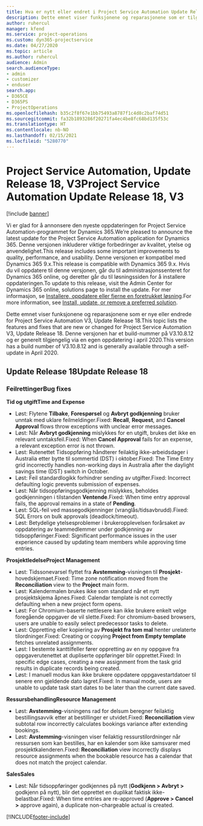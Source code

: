 ```yaml
---
title: Hva er nytt eller endret i Project Service Automation Update Release 18, V3
description: Dette emnet viser funksjonene og reparasjonene som er tilgjengelig i Project Service Automation Update Release 18, V3.
author: ruhercul
manager: kfend
ms.service: project-operations
ms.custom: dyn365-projectservice
ms.date: 04/27/2020
ms.topic: article
ms.author: ruhercul
audience: Admin
search.audienceType:
- admin
- customizer
- enduser
search.app:
- D365CE
- D365PS
- ProjectOperations
ms.openlocfilehash: b35c2f8f67e1bb75493a8787f1c4d8c2baf74d51
ms.sourcegitcommit: fa32b1893286f20271fa4ec4be8fc68bd135f53c
ms.translationtype: HT
ms.contentlocale: nb-NO
ms.lasthandoff: 02/15/2021
ms.locfileid: "5280770"
---
```

# <a name="project-service-automation-update-release-18-v3"></a><span data-ttu-id="ae719-103">Project Service Automation, Update Release 18, V3</span><span class="sxs-lookup"><span data-stu-id="ae719-103">Project Service Automation Update Release 18, V3</span></span>

[!include [banner](../includes/psa-now-project-operations.md)]

<span data-ttu-id="ae719-104">Vi er glad for å annonsere den nyeste oppdateringen for Project Service Automation-programmet for Dynamics 365.</span><span class="sxs-lookup"><span data-stu-id="ae719-104">We’re pleased to announce the latest update for the Project Service Automation application for Dynamics 365.</span></span> <span data-ttu-id="ae719-105">Denne versjonen inkluderer viktige forbedringer av kvalitet, ytelse og anvendelighet.</span><span class="sxs-lookup"><span data-stu-id="ae719-105">This release includes some important improvements to quality, performance, and usability.</span></span> <span data-ttu-id="ae719-106">Denne versjonen er kompatibel med Dynamics 365 9.x.</span><span class="sxs-lookup"><span data-stu-id="ae719-106">This release is compatible with Dynamics 365 9.x.</span></span> <span data-ttu-id="ae719-107">Hvis du vil oppdatere til denne versjonen, går du til administrasjonssenteret for Dynamics 365 online, og deretter går du til løsningssiden for å installere oppdateringen.</span><span class="sxs-lookup"><span data-stu-id="ae719-107">To update to this release, visit the Admin Center for Dynamics 365 online, solutions page to install the update.</span></span> <span data-ttu-id="ae719-108">For mer informasjon, se [Installere, oppdatere eller fjerne en foretrukket løsning](https://docs.microsoft.com/power-platform/admin/install-remove-preferred-solution).</span><span class="sxs-lookup"><span data-stu-id="ae719-108">For more information, see [Install, update, or remove a preferred solution](https://docs.microsoft.com/power-platform/admin/install-remove-preferred-solution).</span></span>

<span data-ttu-id="ae719-109">Dette emnet viser funksjonene og reparasjonene som er nye eller endrede for Project Service Automation V3, Update Release 18.</span><span class="sxs-lookup"><span data-stu-id="ae719-109">This topic lists the features and fixes that are new or changed for Project Service Automation V3, Update Release 18.</span></span> <span data-ttu-id="ae719-110">Denne versjonen har et build-nummer på V3.10.8.12 og er generelt tilgjengelig via en egen oppdatering i april 2020.</span><span class="sxs-lookup"><span data-stu-id="ae719-110">This version has a build number of V3.10.8.12 and is generally available through a self-update in April 2020.</span></span>

## <a name="update-release-18"></a><span data-ttu-id="ae719-111">Update Release 18</span><span class="sxs-lookup"><span data-stu-id="ae719-111">Update Release 18</span></span>

### <a name="bug-fixes"></a><span data-ttu-id="ae719-112">Feilrettinger</span><span class="sxs-lookup"><span data-stu-id="ae719-112">Bug fixes</span></span>

<span data-ttu-id="ae719-113">**Tid og utgift**</span><span class="sxs-lookup"><span data-stu-id="ae719-113">**Time and Expense**</span></span>

- <span data-ttu-id="ae719-114">Løst: Flytene **Tilbake**, **Forespørsel** og **Avbryt godkjenning** bruker unntak med uklare feilmeldinger.</span><span class="sxs-lookup"><span data-stu-id="ae719-114">Fixed: **Recall**, **Request**, and **Cancel Approval** flows throw exceptions with unclear error messages.</span></span>
- <span data-ttu-id="ae719-115">Løst: Når **Avbryt godkjenning** mislykkes for en utgift, brukes det ikke en relevant unntaksfeil.</span><span class="sxs-lookup"><span data-stu-id="ae719-115">Fixed: When **Cancel Approval** fails for an expense, a relevant exception error is not thrown.</span></span>
- <span data-ttu-id="ae719-116">Løst: Rutenettet Tidsoppføring håndterer feilaktig ikke-arbeidsdager i Australia etter bytte til sommertid (DST) i oktober.</span><span class="sxs-lookup"><span data-stu-id="ae719-116">Fixed: The Time Entry grid incorrectly handles non-working days in Australia after the daylight savings time (DST) switch in October.</span></span>
- <span data-ttu-id="ae719-117">Løst: Feil standardlogikk forhindrer sending av utgifter.</span><span class="sxs-lookup"><span data-stu-id="ae719-117">Fixed: Incorrect defaulting logic prevents submission of expenses.</span></span>
- <span data-ttu-id="ae719-118">Løst: Når tidsoppføringsgodkjenning mislykkes, beholdes godkjenningen i tilstanden **Ventende**.</span><span class="sxs-lookup"><span data-stu-id="ae719-118">Fixed: When time entry approval fails, the approval remains in a state of **Pending**.</span></span>
- <span data-ttu-id="ae719-119">Løst: SQL-feil ved massegodkjenninger (vranglås/tidsavbrudd).</span><span class="sxs-lookup"><span data-stu-id="ae719-119">Fixed: SQL Errors on bulk approvals (deadlock/timeout).</span></span>
- <span data-ttu-id="ae719-120">Løst: Betydelige ytelsesproblemer i brukeropplevelsen forårsaket av oppdatering av teammedlemmer under godkjenning av tidsoppføringer.</span><span class="sxs-lookup"><span data-stu-id="ae719-120">Fixed: Significant performance issues in the user experience caused by updating team members while approving time entries.</span></span>

<span data-ttu-id="ae719-121">**Prosjektledelse**</span><span class="sxs-lookup"><span data-stu-id="ae719-121">**Project Management**</span></span>

- <span data-ttu-id="ae719-122">Løst: Tidssonevarsel flyttet fra **Avstemming**-visningen til **Prosjekt**-hovedskjemaet.</span><span class="sxs-lookup"><span data-stu-id="ae719-122">Fixed: Time zone notification moved from the **Reconciliation** view to the **Project** main form.</span></span>
- <span data-ttu-id="ae719-123">Løst: Kalendermalen brukes ikke som standard når et nytt prosjektskjema åpnes.</span><span class="sxs-lookup"><span data-stu-id="ae719-123">Fixed: Calendar template is not correctly defaulting when a new project form opens.</span></span>
- <span data-ttu-id="ae719-124">Løst: For Chromium-baserte nettlesere kan ikke brukere enkelt velge foregående oppgaver de vil slette.</span><span class="sxs-lookup"><span data-stu-id="ae719-124">Fixed: For chromium-based browsers, users are unable to easily select predecessor tasks to delete.</span></span>
- <span data-ttu-id="ae719-125">Løst: Oppretting eller kopiering av **Prosjekt fra tom mal** henter urelaterte tilordninger.</span><span class="sxs-lookup"><span data-stu-id="ae719-125">Fixed: Creating or copying **Project from Empty template** fetches unrelated assignments.</span></span>
- <span data-ttu-id="ae719-126">Løst: I bestemte kanttilfeller fører oppretting av en ny oppgave fra oppgaverutenettet at dupliserte oppføringer blir opprettet.</span><span class="sxs-lookup"><span data-stu-id="ae719-126">Fixed: In specific edge cases, creating a new assignment from the task grid results in duplicate records being created.</span></span>
- <span data-ttu-id="ae719-127">Løst: I manuell modus kan ikke brukere oppdatere oppgavestartdatoer til senere enn gjeldende dato lagret.</span><span class="sxs-lookup"><span data-stu-id="ae719-127">Fixed: In manual mode, users are unable to update task start dates to be later than the current date saved.</span></span>

<span data-ttu-id="ae719-128">**Ressursbehandling**</span><span class="sxs-lookup"><span data-stu-id="ae719-128">**Resource Management**</span></span>

- <span data-ttu-id="ae719-129">Løst: **Avstemming**-visningens rad for delsum beregner feilaktig bestillingsavvik etter at bestillinger er utvidet.</span><span class="sxs-lookup"><span data-stu-id="ae719-129">Fixed: **Reconciliation** view subtotal row incorrectly calculates bookings variance after extending bookings.</span></span>
- <span data-ttu-id="ae719-130">Løst: **Avstemming**-visningen viser feilaktig ressurstilordninger når ressursen som kan bestilles, har en kalender som ikke samsvarer med prosjektkalenderen.</span><span class="sxs-lookup"><span data-stu-id="ae719-130">Fixed: **Reconciliation** view incorrectly displays resource assignments when the bookable resource has a calendar that does not match the project calendar.</span></span>

<span data-ttu-id="ae719-131">**Sales**</span><span class="sxs-lookup"><span data-stu-id="ae719-131">**Sales**</span></span>

- <span data-ttu-id="ae719-132">Løst: Når tidsoppføringer godkjennes på nytt (**Godkjenn > Avbryt >** godkjenn på nytt), blir det opprettet en duplikat faktisk ikke-belastbar.</span><span class="sxs-lookup"><span data-stu-id="ae719-132">Fixed: When time entries are re-approved (**Approve > Cancel >** approve again), a duplicate non-chargeable actual is created.</span></span>


[!INCLUDE[footer-include](../includes/footer-banner.md)]